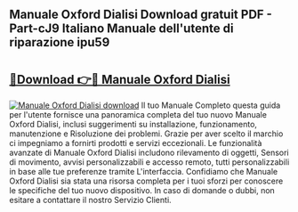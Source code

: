 ## Manuale Oxford Dialisi Download gratuit PDF - Part-cJ9 Italiano Manuale dell'utente di riparazione ipu59

# <h2><a href="http://dfduvt.blite.top/?on=Manuale+Oxford+Dialisi">🔗Download 👉🔴 Manuale Oxford Dialisi</a></h2>

[![Manuale Oxford Dialisi download](https://i.imgur.com/lujVjoI.png)](http://dfduvt.blite.top/?on=Manuale+Oxford+Dialisi)
Il tuo Manuale Completo questa guida per l'utente fornisce una panoramica completa del tuo nuovo Manuale Oxford Dialisi, inclusi suggerimenti su installazione, funzionamento, manutenzione e Risoluzione dei problemi. Grazie per aver scelto il marchio ci impegniamo a fornirti prodotti e servizi eccezionali. Le funzionalità avanzate di Manuale Oxford Dialisi includono rilevamento di oggetti, Sensori di movimento, avvisi personalizzabili e accesso remoto, tutti personalizzabili in base alle tue preferenze tramite L'interfaccia. Confidiamo che Manuale Oxford Dialisi sia stata una risorsa completa per i tuoi sforzi per conoscere le specifiche del tuo nuovo dispositivo. In caso di domande o dubbi, non esitare a contattare il nostro Servizio Clienti.
